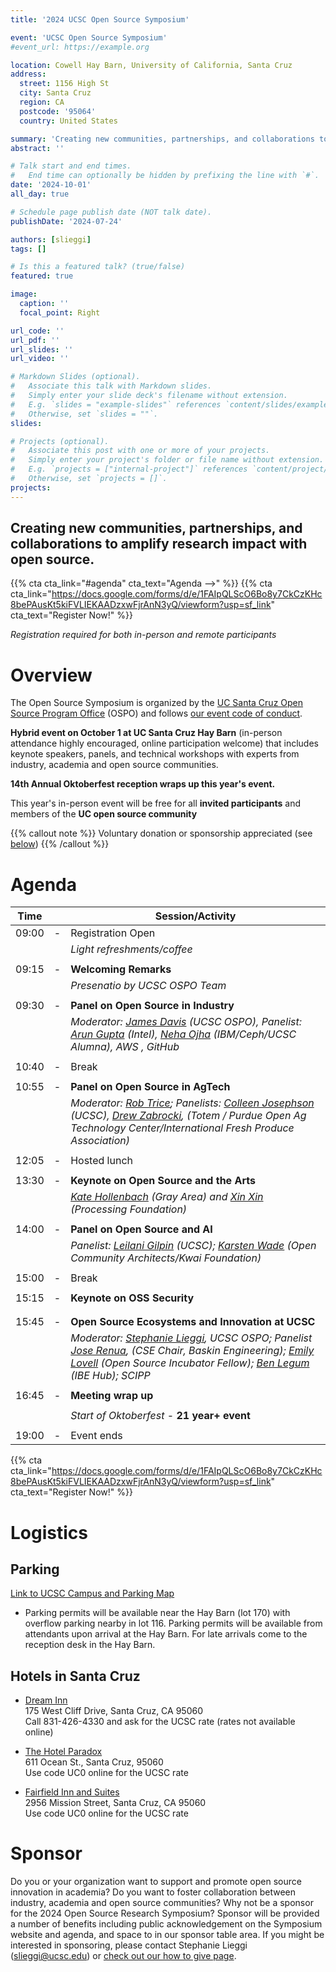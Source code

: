 ```yaml
---
title: '2024 UCSC Open Source Symposium'

event: 'UCSC Open Source Symposium'
#event_url: https://example.org

location: Cowell Hay Barn, University of California, Santa Cruz
address:
  street: 1156 High St
  city: Santa Cruz
  region: CA
  postcode: '95064'
  country: United States

summary: 'Creating new communities, partnerships, and collaborations to amplify research impact with open source.'
abstract: ''

# Talk start and end times.
#   End time can optionally be hidden by prefixing the line with `#`.
date: '2024-10-01'
all_day: true

# Schedule page publish date (NOT talk date).
publishDate: '2024-07-24'

authors: [slieggi]
tags: []

# Is this a featured talk? (true/false)
featured: true

image:
  caption: ''
  focal_point: Right

url_code: ''
url_pdf: ''
url_slides: ''
url_video: ''

# Markdown Slides (optional).
#   Associate this talk with Markdown slides.
#   Simply enter your slide deck's filename without extension.
#   E.g. `slides = "example-slides"` references `content/slides/example-slides.md`.
#   Otherwise, set `slides = ""`.
slides:

# Projects (optional).
#   Associate this post with one or more of your projects.
#   Simply enter your project's folder or file name without extension.
#   E.g. `projects = ["internal-project"]` references `content/project/deep-learning/index.md`.
#   Otherwise, set `projects = []`.
projects:
---
```


## Creating new communities, partnerships, and collaborations to amplify research impact with open source. 

{{% cta cta_link="#agenda" cta_text="Agenda -->" %}}
{{% cta cta_link="https://docs.google.com/forms/d/e/1FAIpQLScO6Bo8y7CkCzKHc8bePAusKt5kiFVLIEKAADzxwFjrAnN3yQ/viewform?usp=sf_link" cta_text="Register Now!" %}}


*Registration required for both in-person and remote participants*


# Overview

The Open Source Symposium is organized by the [UC Santa Cruz Open Source Program Office](https://ospo.ucsc.edu/) (OSPO) and follows [our event code of conduct](https://docs.google.com/document/d/e/2PACX-1vQMA4vVjqQYmAvSRpjOemfBJUb-1NsBThQSvJOrECzyYJz9myHrqdr6DBV2oFFBpvFeQ7TG_Sn793SZ/pub).

**Hybrid event on October 1 at UC Santa Cruz Hay Barn** (in-person attendance highly encouraged, online participation welcome) that includes keynote speakers, panels, and technical workshops with experts from industry, academia and open source communities.

**14th Annual Oktoberfest reception wraps up this year's event.**  

This year's in-person event will be free for all **invited participants** and members of the **UC open source community**  

{{% callout note %}}
Voluntary donation or sponsorship appreciated (see [below](#sponsor))
{{% /callout %}}

# Agenda

|Time||Session/Activity|
|----|-|----------------|
|09:00| -|Registration Open|
||| *Light refreshments/coffee*|
||||
|09:15| -|**Welcoming Remarks**|
||| *Presenatio by UCSC OSPO Team*|
||||
|09:30| -|**Panel on Open Source in Industry**|
|||*Moderator: [James Davis](https://www.linkedin.com/in/james-davis-1b80011/) (UCSC OSPO), Panelist: [Arun Gupta](https://www.linkedin.com/in/arunpgupta/) (Intel), [Neha Ojha](https://www.linkedin.com/in/nehaojha/) (IBM/Ceph/UCSC Alumna), AWS , GitHub*|
||||
|10:40| -|Break|
||||
|10:55| -|**Panel on Open Source in AgTech**|
|| |*Moderator: [Rob Trice](https://www.linkedin.com/in/robtrice/); Panelists: [Colleen Josephson](https://www.linkedin.com/in/colleen-josephson-4b3a9216/) (UCSC), [Drew Zabrocki](https://www.linkedin.com/in/drewzabrocki/), (Totem / Purdue Open Ag Technology Center/International Fresh Produce Association)* |
||||
|12:05| -|Hosted lunch|
||||
|13:30| -|**Keynote on Open Source and the Arts**|
|||*[Kate Hollenbach](https://www.linkedin.com/in/kjhollen/) (Gray Area) and [Xin Xin](https://www.linkedin.com/in/xin-xin-50ab172a0/) (Processing Foundation)*|
||||
|14:00| -|**Panel on Open Source and AI**|
|||*Panelist: [Leilani Gilpin](https://www.linkedin.com/in/leilanigilpin/) (UCSC); [Karsten Wade](https://www.linkedin.com/in/karsten-wade/) (Open Community Architects/Kwai Foundation)*|
||||
|15:00| -|Break|
||||
|15:15| -|**Keynote on OSS Security**|
||||
||||
|15:45| -|**Open Source Ecosystems and Innovation at UCSC**|
|||*Moderator: [Stephanie Lieggi](https://www.linkedin.com/in/stephanie-lieggi-8542624/), UCSC OSPO; Panelist [Jose Renua](https://www.linkedin.com/in/jose-renau/), (CSE Chair, Baskin Engineering); [Emily Lovell](https://www.linkedin.com/in/emilymarielovell/) (Open Source Incubator Fellow); [Ben Legum](https://www.linkedin.com/in/legum/) (IBE Hub);  SCIPP*| 
||||
|16:45| -|**Meeting wrap up**| 
||||
|||*Start of Oktoberfest* - **21 year+ event**|
||||
|19:00| -|Event ends|

{{% cta cta_link="https://docs.google.com/forms/d/e/1FAIpQLScO6Bo8y7CkCzKHc8bePAusKt5kiFVLIEKAADzxwFjrAnN3yQ/viewform?usp=sf_link" cta_text="Register Now!" %}}

# Logistics

## Parking

[Link to UCSC Campus and Parking Map](https://taps.ucsc.edu/pdf/parking-map.pdf)  

- Parking permits will be available near the Hay Barn (lot 170) with overflow parking nearby in lot 116. Parking permits will be available from attendants upon arrival at the Hay Barn. For late arrivals come to the reception desk in the Hay Barn.

## Hotels in Santa Cruz

- [Dream Inn](http://www.dreaminnsantacruz.com)  
175 West Cliff Drive, Santa Cruz, CA 95060  
Call 831-426-4330 and ask for the UCSC rate (rates not available online)  

- [The Hotel Paradox](https://www.marriott.com/en-us/hotels/sjcak-hotel-paradox-autograph-collection/overview/?scid=f2ae0541-1279-4f24-b197-a979c79310b0)  
611 Ocean St., Santa Cruz, 95060  
Use code UC0 online for the UCSC rate  

- [Fairfield Inn and Suites](https://www.marriott.com/en-us/hotels/sjccr-fairfield-inn-and-suites-santa-cruz/overview/?scid=f2ae0541-1279-4f24-b197-a979c79310b0)  
2956 Mission Street, Santa Cruz, CA 95060  
Use code UC0 online for the UCSC rate  

# Sponsor

Do you or your organization want to support and promote open source innovation in academia? Do you want to foster collaboration between industry, academia and open source communities? Why not be a sponsor for the 2024 Open Source Research Symposium?   Sponsor will be provided a number of benefits including public acknowledgement on the Symposium website and agenda, and space to in our sponsor table area. If you might be interested in sponsoring, please contact Stephanie Lieggi ([slieggi@ucsc.edu](mailto:slieggi@ucsc.edu)) or [check out our how to give page](https://ucsc-ospo.github.io/bankinfo/). 
